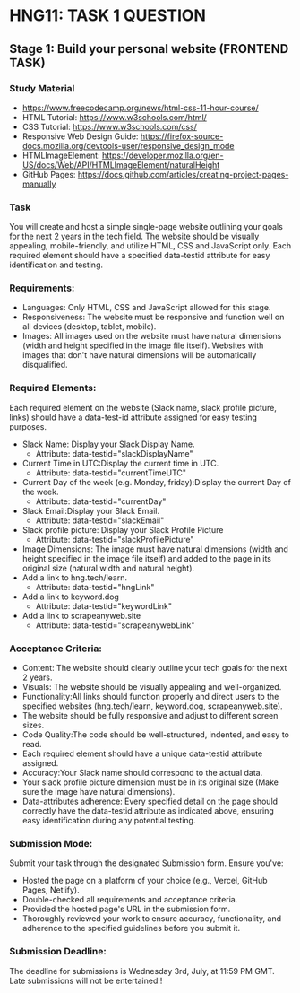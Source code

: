 # HNG11: TASK 1 QUESTION
## Stage 1: Build your personal website (FRONTEND TASK)
### Study Material
- https://www.freecodecamp.org/news/html-css-11-hour-course/
- HTML Tutorial: https://www.w3schools.com/html/
- CSS Tutorial: https://www.w3schools.com/css/
- Responsive Web Design Guide: https://firefox-source-docs.mozilla.org/devtools-user/responsive_design_mode
- HTMLImageElement: https://developer.mozilla.org/en-US/docs/Web/API/HTMLImageElement/naturalHeight
- GitHub Pages: https://docs.github.com/articles/creating-project-pages-manually

### Task
You will create and host a simple single-page website outlining your goals for the next 2 years in the tech field.
The website should be visually appealing, mobile-friendly, and utilize HTML, CSS and JavaScript only.
Each required element should have a specified data-testid attribute for easy identification and testing.

### Requirements:
- Languages: Only HTML, CSS and JavaScript allowed for this stage.
- Responsiveness: The website must be responsive and function well on all devices (desktop, tablet, mobile).
- Images: All images used on the website must have natural dimensions (width and height specified in the image file itself). Websites with images that don't have natural dimensions will be automatically disqualified.

### Required Elements: 
Each required element on the website (Slack name, slack profile picture, links) should have a data-test-id attribute assigned for easy testing purposes.
- Slack Name: Display your Slack Display Name.
  - Attribute: data-testid="slackDisplayName"
- Current Time in UTC:Display the current time in UTC.
  - Attribute: data-testid="currentTimeUTC"
- Current Day of the week (e.g. Monday, friday):Display the current Day of the week.
  - Attribute: data-testid="currentDay"
- Slack Email:Display your Slack Email.
  - Attribute: data-testid="slackEmail"
- Slack profile picture: Display your Slack Profile Picture
  - Attribute: data-testid="slackProfilePicture"
- Image Dimensions: The image must have natural dimensions (width and height specified in the image file itself) and added to the page in its original size (natural width and natural height).
- Add a link to hng.tech/learn.
  - Attribute: data-testid="hngLink"
- Add a link to keyword.dog
  - Attribute: data-testid="keywordLink"
- Add a link to scrapeanyweb.site
  - Attribute: data-testid="scrapeanywebLink"

### Acceptance Criteria:
- Content: The website should clearly outline your tech goals for the next 2 years.
- Visuals: The website should be visually appealing and well-organized.
- Functionality:All links should function properly and direct users to the specified websites (hng.tech/learn, keyword.dog, scrapeanyweb.site).
- The website should be fully responsive and adjust to different screen sizes.
- Code Quality:The code should be well-structured, indented, and easy to read.
- Each required element should have a unique data-testid attribute assigned.
- Accuracy:Your Slack name should correspond to the actual data.
- Your slack profile picture dimension must be in its original size (Make sure the image have natural dimensions).
- Data-attributes adherence: Every specified detail on the page should correctly have the data-testid attribute as indicated above, ensuring easy identification during any potential testing.
  
### Submission Mode:
Submit your task through the designated Submission form. Ensure you've:
- Hosted the page on a platform of your choice (e.g., Vercel, GitHub Pages, Netlify).
- Double-checked all requirements and acceptance criteria.
- Provided the hosted page's URL in the submission form.
- Thoroughly reviewed your work to ensure accuracy, functionality, and adherence to the specified guidelines before you submit it.
 
### Submission Deadline:
The deadline for submissions is Wednesday 3rd, July, at 11:59 PM GMT. Late submissions will not be entertained!!
